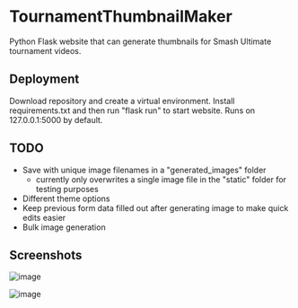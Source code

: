 # TournamentThumbnailMaker

Python Flask website that can generate thumbnails for Smash Ultimate tournament videos. 

## Deployment

Download repository and create a virtual environment. Install requirements.txt and then run "flask run" to start website. Runs on 127.0.0.1:5000 by default.

## TODO

* Save with unique image filenames in a "generated_images" folder
  * currently only overwrites a single image file in the "static" folder for testing purposes
* Different theme options
* Keep previous form data filled out after generating image to make quick edits easier
* Bulk image generation

## Screenshots

![image](https://github.com/j-sprague/TournamentThumbnailMaker/assets/73149971/67cc6435-cab8-4e97-9172-ef4dbe0c6d4b)


![image](https://github.com/j-sprague/TournamentThumbnailMaker/assets/73149971/c47538d7-de76-416f-a4ef-f9ff86f3dd25)
